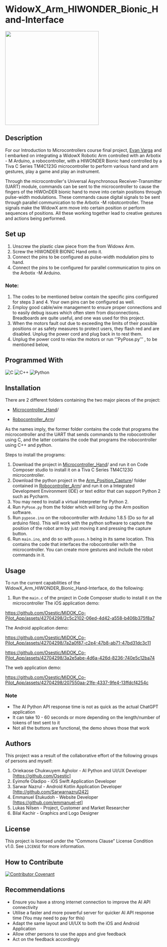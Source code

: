# WidowX_Arm_HIWONDER_Bionic_Hand-Interface </h2>


<img src="https://github.com/Osestic/WidowX_Arm_HIWONDER_Bionic_Hand-Interface/assets/42704298/25f37eee-65a8-4e1e-a7c2-306f3ad84e96" width="300"/>

## Description
For our Introduction to Microcontrollers course final project, [Evan Varga](https://www.linkedin.com/in/evan-varga-2a21aa221/) and I embarked on integrating a WidowX Robotic Arm controlled with an Arbotix - M Arduino, a robocontroller, with a HIWONDER Bionic hand controlled by a Tiva C Series TM4C123G microcontroller to perform various hand and arm gestures, play a game and play an instrument. 

Through the microcontroller's Universal Asynchronous Receiver-Transmitter (UART) module, commands can be sent to the microcontroller to cause the fingers of the HIWOnDER bionic hand to move into certain positions through pulse-width modulations. These commands cause digital signals to be sent through parallel communication to the Arbotix -M robotcontroller. These signals make the WidowX arm move into certain position or perform sequences of positions. All these working together lead to creative gestures and actions being performed.

## Set up
1.	Unscrew the plastic claw piece from the from Widowx Arm.
2.	Screw the HIWONDER BIONIC Hand onto it.
3.	Connect the pins to be configured as pulse-width modulation pins to hand.
4.	Connect the pins to be configured for parallel communication to pins on the Arbotix -M 
Arduino.

### Note:
1.	The codes to be mentioned below contain the specific pins configured for steps 3 and 4. Your own pins can be configured as well.
2.	Employ good cable/wire management to ensure proper connections and to easily debug issues which often stem from disconnections. Breadboards are quite useful, and one was used for this project.
3.	When the motors fault out due to exceeding the limits of their possible positions or as safety measures to protect users, they flash red and are disabled. Unplug the power cord and plug back in to rest them. 
4.	Unplug the power cord to relax the motors or run ‘’’PyPose.py’’’ , to be mentioned below, 

## Programmed With

![C](https://img.shields.io/badge/c-%2300599C.svg?style=for-the-badge&logo=c&logoColor=white)
![C++](https://img.shields.io/badge/c++-%2300599C.svg?style=for-the-badge&logo=c%2B%2B&logoColor=white)
![Python](https://img.shields.io/badge/python-3670A0?style=for-the-badge&logo=python&logoColor=ffdd54)


## Installation
There are 2 different folders containing the two major pieces of the project:
- [Microcontroller_Hand](https://github.com/Osestic/WidowX_Arm_HIWONDER_Bionic_Hand-Interface/tree/main/Microcontroller_Hand)/

- [Robocontroller_Arm](https://github.com/Osestic/WidowX_Arm_HIWONDER_Bionic_Hand-Interface/tree/main/Robocontroller_Arm)/


As the names imply, the former folder contains the code that programs the microcontroller and the UART that sends commands to the robocontroller using C, and the latter contains the code that programs the robocontroller using C++ and python. 

Steps to install the programs:
1. Download the project in [Microcontroller_Hand](https://github.com/Osestic/WidowX_Arm_HIWONDER_Bionic_Hand-Interface/tree/main/Microcontroller_Hand)/ and run it on Code Composer studio to install it on a Tiva C Series TM4C123G microcontroller.
2. Download the python project in the [Arm_Position_Capture](https://github.com/Osestic/WidowX_Arm_HIWONDER_Bionic_Hand-Interface/tree/main/Robocontroller_Arm/Arm_Position_Capture)/ folder contained in [Robocontroller_Arm](https://github.com/Osestic/WidowX_Arm_HIWONDER_Bionic_Hand-Interface/tree/main/Robocontroller_Arm)/ and run it on a Integrated Development Environment (IDE) or text editor that can support Python 2 such as Pycharm.
3. You may need to install a virtual interpreter for Python 2.
4. Run ```PyPose.py``` from the folder which will bring up the Arm position software.
5. Run ```pypose.ino``` on the robocontroller with Arduino 1.8.5 (Do so for all arduino files). This will work with the python software to capture the position of the robot arm by just moving it and pressing the capture button.
6. Run ```main.ino```, and do so with ```poses.h``` being in its same location. This contains the code that interfaces the robocontroller with the microcontroller. You can create more gestures and include the robot commands in it.

## Usage
To run the current capabilities of the WidowX_Arm_HIWONDER_Bionic_Hand-Interface, do the following:
1. Run the ```main.c``` of the project in Code Composer studio to install it on the microcontroller
The iOS application demo:


https://github.com/Osestic/MiDOK_Co-Pilot_App/assets/42704298/2c5c2102-06ed-4d42-a558-b406b375f8a7





The Android application demo:


https://github.com/Osestic/MiDOK_Co-Pilot_App/assets/42704298/7a2a0f87-c2e4-47b8-ab71-47bd31dc3c11


https://github.com/Osestic/MiDOK_Co-Pilot_App/assets/42704298/3a2e5abe-4d6a-426d-8236-740e5c12ba74


The web application demo:


https://github.com/Osestic/MiDOK_Co-Pilot_App/assets/42704298/207550aa-21fe-4337-9fe4-13ffdcf4254c



  
### Note
- The AI Python API response time is not as quick as the actual ChatGPT application
- It can take 10 - 60 seconds or more depending on the length/number of tokens of text sent to it
- Not all the buttons are functional, the demo shows those that work

  
## Authors
This project was a result of the collaborative effort of the following groups of persons and myself:
1. Oriekaose Chukwuyem Agholor - AI Python and UI/UX Developer [https://github.com/Osestic]
2. Eyimofe Oladipo - iOS Swift Application Developer 
3. Sarwar Nazrul - Android Kotlin Application Developer [http://github.com/Sarwarnazrul242]
4. Emmanuel Etukudoh - Website Developer [https://github.com/emmanuel-et]
5. Lukas Nilsen - Project, Customer and Market Researcher
6. Bilal Kachir - Graphics and Logo Designer


## License
This project is licensed under the “Commons Clause” License Condition v1.0. See ```LICENSE``` for more information.


## How to Contribute
[![Contributor Covenant](https://img.shields.io/badge/Contributor%20Covenant-2.1-4baaaa.svg)](code_of_conduct.md)


## Recommendations
- Ensure you have a strong internet connection to improve the AI API connectivity
- Utilise a faster and more powerful server for quicker AI API response time (You may need to pay for this)
- Adapt the same layout and UI/UX to both the iOS and Android Application
- Allow other persons to use the apps and give feedback
- Act on the feedback accordingly


